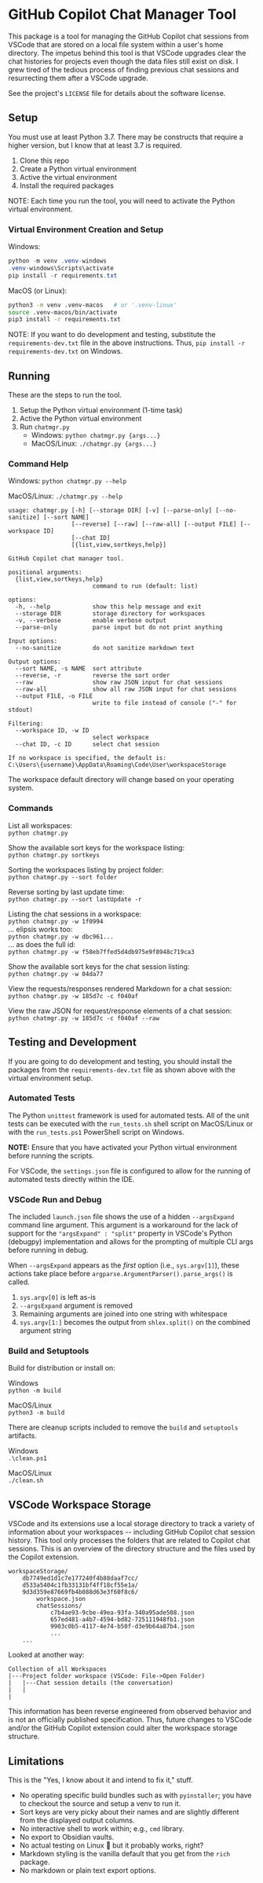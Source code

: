 # GitHub Copilot Chat Manager Tool

This package is a tool for managing the GitHub Copilot chat sessions from VSCode that are stored on a local file system within a user's home directory. The impetus behind this tool is that VSCode upgrades clear the chat histories for projects even though the data files still exist on disk. I grew tired of the tedious process of finding previous chat sessions and resurrecting them after a VSCode upgrade.

See the project's `LICENSE` file for details about the software license.


## Setup

You must use at least Python 3.7. There may be constructs that require a higher version, but I know that at least 3.7 is required. 

1. Clone this repo
1. Create a Python virtual environment
1. Active the virtual environment
1. Install the required packages

NOTE: Each time you run the tool, you will need to activate the Python virtual environment.

### Virtual Environment Creation and Setup

Windows:
```powershell
python -m venv .venv-windows
.venv-windows\Scripts\activate
pip install -r requirements.txt
```

MacOS (or Linux):
```bash
python3 -m venv .venv-macos   # or '.venv-linux'
source .venv-macos/bin/activate
pip3 install -r requirements.txt
```

NOTE: If you want to do development and testing, substitute the `requirements-dev.txt` file in the above instructions. Thus, `pip install -r requirements-dev.txt` on Windows. 

## Running 

These are the steps to run the tool.
1. Setup the Python virtual environment (1-time task)
1. Active the Python virtual environment
1. Run `chatmgr.py`
    - Windows: `python chatmgr.py {args...}`
    - MacOS/Linux: `./chatmgr.py {args...}`


### Command Help
Windows:
`python chatmgr.py --help`

MacOS/Linux: 
`./chatmgr.py --help`

```
usage: chatmgr.py [-h] [--storage DIR] [-v] [--parse-only] [--no-sanitize] [--sort NAME]
                  [--reverse] [--raw] [--raw-all] [--output FILE] [--workspace ID]
                  [--chat ID]
                  [{list,view,sortkeys,help}]

GitHub Copilot chat manager tool.

positional arguments:
  {list,view,sortkeys,help}
                        command to run (default: list)

options:
  -h, --help            show this help message and exit
  --storage DIR         storage directory for workspaces
  -v, --verbose         enable verbose output
  --parse-only          parse input but do not print anything

Input options:
  --no-sanitize         do not sanitize markdown text

Output options:
  --sort NAME, -s NAME  sort attribute
  --reverse, -r         reverse the sort order
  --raw                 show raw JSON input for chat sessions
  --raw-all             show all raw JSON input for chat sessions
  --output FILE, -o FILE
                        write to file instead of console ("-" for stdout)

Filtering:
  --workspace ID, -w ID
                        select workspace
  --chat ID, -c ID      select chat session

If no workspace is specified, the default is:
C:\Users\{username}\AppData\Roaming\Code\User\workspaceStorage
```

The workspace default directory will change based on your operating system.

### Commands

List all workspaces:  
`python chatmgr.py`

Show the available sort keys for the workspace listing:  
`python chatmgr.py sortkeys`

Sorting the workspaces listing by project folder:  
`python chatmgr.py --sort folder`

Reverse sorting by last update time:  
`python chatmgr.py --sort lastUpdate -r`

Listing the chat sessions in a workspace:  
`python chatmgr.py -w 1f0994`  
... elipsis works too:  
`python chatmgr.py -w dbc961...`  
... as does the full id:  
`python chatmgr.py -w f58eb7ffed5d4db975e9f8948c719ca3`

Show the available sort keys for the chat session listing:  
`python chatmgr.py -w 04da77`

View the requests/responses rendered Markdown for a chat session:  
`python chatmgr.py -w 185d7c -c f040af`

View the raw JSON for request/response elements of a chat session:  
`python chatmgr.py -w 185d7c -c f040af --raw`


## Testing and Development

If you are going to do development and testing, you should install the packages from the `requirements-dev.txt` file as shown above with the virtual environment setup.


### Automated Tests

The Python `unittest` framework is used for automated tests. All of the unit tests can be executed with the `run_tests.sh` shell script on MacOS/Linux or with the `run_tests.ps1` PowerShell script on Windows.

**NOTE:** Ensure that you have activated your Python virtual environment before running the scripts.

For VSCode, the `settings.json` file is configured to allow for the running of automated tests directly within the IDE. 


### VSCode Run and Debug

The included `launch.json` file shows the use of a hidden `--argsExpand` command line argument. This argument is a workaround for the lack of support for the `"argsExpand" : "split"` property in VSCode's Python (debugpy) implementation and allows for the prompting of multiple CLI args before running in debug.

When `--argsExpand` appears as the _first_ option (i.e., `sys.argv[1]`), these actions take place before `argparse.ArgumentParser().parse_args()` is called.
1. `sys.argv[0]` is left as-is
1. `--argsExpand` argument is removed
1. Remaining arguments are joined into one string with whitespace
1. `sys.argv[1:]` becomes the output from `shlex.split()` on the combined argument string


### Build and Setuptools

Build for distribution or install on:

  Windows  
  `python -m build`

  MacOS/Linux  
  `python3 -m build`

There are cleanup scripts included to remove the `build` and `setuptools` artifacts.

  Windows  
  `.\clean.ps1`

  MacOS/Linux  
  `./clean.sh`


## VSCode Workspace Storage

VSCode and its extensions use a local storage directory to track a variety of information about your workspaces -- including GitHub Copilot chat session history. This tool only processes the folders that are related to Copilot chat sessions. This is an overview of the directory structure and the files used by the Copilot extension.

```
workspaceStorage/
    db7749ed1d1c7e177240f4b88daaf7cc/
    d533a5404c1fb33131bf4ff18cf55e1a/
    9d3d359e87669fb4b088d63e3f60f8c6/
        workspace.json
        chatSessions/
            c7b4ae93-9cbe-49ea-93fa-340a95ade508.json
            657ed481-a4b7-4594-bd82-725111948fb1.json
            9903c0b5-4117-4e74-b50f-d3e9b64a87b4.json
            ...
    ...
```

Looked at another way:
```
Collection of all Workspaces
|---Project folder workspace (VSCode: File->Open Folder)
|   |---Chat session details (the conversation)
|   |
|
```

This information has been reverse engineered from observed behavior and is not an officially published specification. Thus, future changes to VSCode and/or the GitHub Copilot extension could alter the workspace storage structure. 


## Limitations
This is the "Yes, I know about it and intend to fix it," stuff.

- No operating specific build bundles such as with `pyinstaller`; you have to checkout the source and setup a venv to run it.
- Sort keys are very picky about their names and are slightly different from the displayed output columns.
- No interactive shell to work within; e.g., `cmd` library.
- No export to Obsidian vaults.
- No actual testing on Linux 🐧 but it probably works, right?
- Markdown styling is the vanilla default that you get from the `rich` package.
- No markdown or plain text export options.
